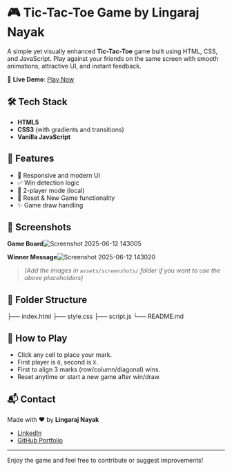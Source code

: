 # 🎮 Tic-Tac-Toe Game by Lingaraj Nayak

A simple yet visually enhanced **Tic-Tac-Toe** game built using HTML, CSS, and JavaScript. Play against your friends on the same screen with smooth animations, attractive UI, and instant feedback.

🔗 **Live Demo**: [Play Now](https://lingaa-2005.github.io/Tic-Tac-Toe-Game/)

## 🛠️ Tech Stack

- **HTML5**
- **CSS3** (with gradients and transitions)
- **Vanilla JavaScript**

## 🚀 Features

- 🎨 Responsive and modern UI
- ✅ Win detection logic
- 🤝 2-player mode (local)
- 🔁 Reset & New Game functionality
- ✨ Game draw handling

## 📸 Screenshots
**Game Board**![Screenshot 2025-06-12 143005](https://github.com/user-attachments/assets/4463e19b-85ed-465e-b7a7-7208c34b3f6b)

**Winner Message**![Screenshot 2025-06-12 143020](https://github.com/user-attachments/assets/882c25ba-b53c-490a-b980-5b8cb070d9b7)


> *(Add the images in `assets/screenshots/` folder if you want to use the above placeholders)*

## 📂 Folder Structure
├── index.html
├── style.css
├── script.js
└── README.md


## 🎯 How to Play

- Click any cell to place your mark.
- First player is `O`, second is `X`.
- First to align 3 marks (row/column/diagonal) wins.
- Reset anytime or start a new game after win/draw.

## 📬 Contact

Made with ❤️ by **Lingaraj Nayak**

- [LinkedIn](https://www.linkedin.com/in/lingaraj-nayak01)
- [GitHub Portfolio](https://github.com/lingaa-2005)

---

Enjoy the game and feel free to contribute or suggest improvements!
